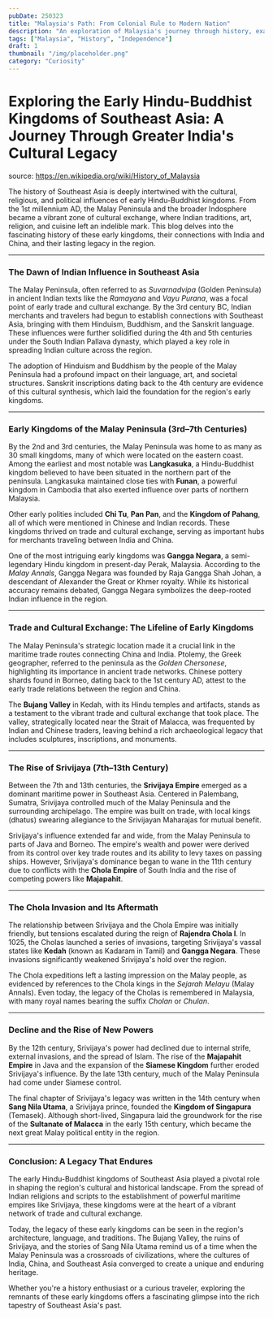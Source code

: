 ```yaml
---
pubDate: 250323
title: "Malaysia's Path: From Colonial Rule to Modern Nation"
description: "An exploration of Malaysia's journey through history, examining its transformation from a colony to a diverse and thriving independent nation."
tags: ["Malaysia", "History", "Independence"]
draft: 1
thumbnail: "/img/placeholder.png"
category: "Curiosity"
---
```



# Exploring the Early Hindu-Buddhist Kingdoms of Southeast Asia: A Journey Through Greater India's Cultural Legacy

source: https://en.wikipedia.org/wiki/History_of_Malaysia

The history of Southeast Asia is deeply intertwined with the cultural, religious, and political influences of early Hindu-Buddhist kingdoms. From the 1st millennium AD, the Malay Peninsula and the broader Indosphere became a vibrant zone of cultural exchange, where Indian traditions, art, religion, and cuisine left an indelible mark. This blog delves into the fascinating history of these early kingdoms, their connections with India and China, and their lasting legacy in the region.

---

### **The Dawn of Indian Influence in Southeast Asia**

The Malay Peninsula, often referred to as *Suvarnadvipa* (Golden Peninsula) in ancient Indian texts like the *Ramayana* and *Vayu Purana*, was a focal point of early trade and cultural exchange. By the 3rd century BC, Indian merchants and travelers had begun to establish connections with Southeast Asia, bringing with them Hinduism, Buddhism, and the Sanskrit language. These influences were further solidified during the 4th and 5th centuries under the South Indian Pallava dynasty, which played a key role in spreading Indian culture across the region.

The adoption of Hinduism and Buddhism by the people of the Malay Peninsula had a profound impact on their language, art, and societal structures. Sanskrit inscriptions dating back to the 4th century are evidence of this cultural synthesis, which laid the foundation for the region's early kingdoms.

---

### **Early Kingdoms of the Malay Peninsula (3rd–7th Centuries)**

By the 2nd and 3rd centuries, the Malay Peninsula was home to as many as 30 small kingdoms, many of which were located on the eastern coast. Among the earliest and most notable was **Langkasuka**, a Hindu-Buddhist kingdom believed to have been situated in the northern part of the peninsula. Langkasuka maintained close ties with **Funan**, a powerful kingdom in Cambodia that also exerted influence over parts of northern Malaysia.

Other early polities included **Chi Tu**, **Pan Pan**, and the **Kingdom of Pahang**, all of which were mentioned in Chinese and Indian records. These kingdoms thrived on trade and cultural exchange, serving as important hubs for merchants traveling between India and China.

One of the most intriguing early kingdoms was **Gangga Negara**, a semi-legendary Hindu kingdom in present-day Perak, Malaysia. According to the *Malay Annals*, Gangga Negara was founded by Raja Gangga Shah Johan, a descendant of Alexander the Great or Khmer royalty. While its historical accuracy remains debated, Gangga Negara symbolizes the deep-rooted Indian influence in the region.

---

### **Trade and Cultural Exchange: The Lifeline of Early Kingdoms**

The Malay Peninsula's strategic location made it a crucial link in the maritime trade routes connecting China and India. Ptolemy, the Greek geographer, referred to the peninsula as the *Golden Chersonese*, highlighting its importance in ancient trade networks. Chinese pottery shards found in Borneo, dating back to the 1st century AD, attest to the early trade relations between the region and China.

The **Bujang Valley** in Kedah, with its Hindu temples and artifacts, stands as a testament to the vibrant trade and cultural exchange that took place. The valley, strategically located near the Strait of Malacca, was frequented by Indian and Chinese traders, leaving behind a rich archaeological legacy that includes sculptures, inscriptions, and monuments.

---

### **The Rise of Srivijaya (7th–13th Century)**

Between the 7th and 13th centuries, the **Srivijaya Empire** emerged as a dominant maritime power in Southeast Asia. Centered in Palembang, Sumatra, Srivijaya controlled much of the Malay Peninsula and the surrounding archipelago. The empire was built on trade, with local kings (dhatus) swearing allegiance to the Srivijayan Maharajas for mutual benefit.

Srivijaya's influence extended far and wide, from the Malay Peninsula to parts of Java and Borneo. The empire's wealth and power were derived from its control over key trade routes and its ability to levy taxes on passing ships. However, Srivijaya's dominance began to wane in the 11th century due to conflicts with the **Chola Empire** of South India and the rise of competing powers like **Majapahit**.

---

### **The Chola Invasion and Its Aftermath**

The relationship between Srivijaya and the Chola Empire was initially friendly, but tensions escalated during the reign of **Rajendra Chola I**. In 1025, the Cholas launched a series of invasions, targeting Srivijaya's vassal states like **Kedah** (known as Kadaram in Tamil) and **Gangga Negara**. These invasions significantly weakened Srivijaya's hold over the region.

The Chola expeditions left a lasting impression on the Malay people, as evidenced by references to the Chola kings in the *Sejarah Melayu* (Malay Annals). Even today, the legacy of the Cholas is remembered in Malaysia, with many royal names bearing the suffix *Cholan* or *Chulan*.

---

### **Decline and the Rise of New Powers**

By the 12th century, Srivijaya's power had declined due to internal strife, external invasions, and the spread of Islam. The rise of the **Majapahit Empire** in Java and the expansion of the **Siamese Kingdom** further eroded Srivijaya's influence. By the late 13th century, much of the Malay Peninsula had come under Siamese control.

The final chapter of Srivijaya's legacy was written in the 14th century when **Sang Nila Utama**, a Srivijaya prince, founded the **Kingdom of Singapura** (Temasek). Although short-lived, Singapura laid the groundwork for the rise of the **Sultanate of Malacca** in the early 15th century, which became the next great Malay political entity in the region.

---

### **Conclusion: A Legacy That Endures**

The early Hindu-Buddhist kingdoms of Southeast Asia played a pivotal role in shaping the region's cultural and historical landscape. From the spread of Indian religions and scripts to the establishment of powerful maritime empires like Srivijaya, these kingdoms were at the heart of a vibrant network of trade and cultural exchange.

Today, the legacy of these early kingdoms can be seen in the region's architecture, language, and traditions. The Bujang Valley, the ruins of Srivijaya, and the stories of Sang Nila Utama remind us of a time when the Malay Peninsula was a crossroads of civilizations, where the cultures of India, China, and Southeast Asia converged to create a unique and enduring heritage.

Whether you're a history enthusiast or a curious traveler, exploring the remnants of these early kingdoms offers a fascinating glimpse into the rich tapestry of Southeast Asia's past.